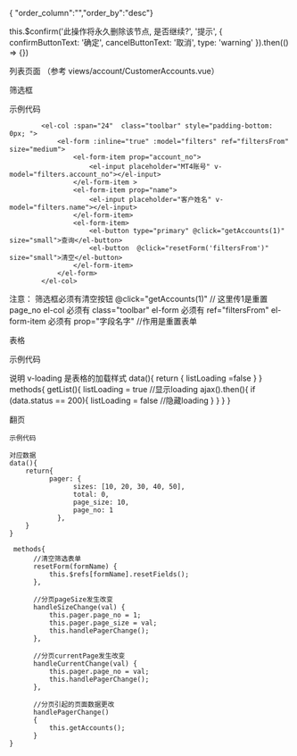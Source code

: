  { "order_column":"","order_by":"desc"}

   this.$confirm('此操作将永久删除该节点, 是否继续?', '提示', {
                    confirmButtonText: '确定',
                    cancelButtonText: '取消',
                    type: 'warning'
                }).then(() => {})


列表页面 （参考 views/account/CustomerAccounts.vue）

筛选框

示例代码

            <el-col :span="24"  class="toolbar" style="padding-bottom: 0px; ">
                <el-form :inline="true" :model="filters" ref="filtersFrom" size="medium">
                    <el-form-item prop="account_no">
                        <el-input placeholder="MT4账号" v-model="filters.account_no"></el-input>
                    </el-form-item >
                    <el-form-item prop="name">
                        <el-input placeholder="客户姓名" v-model="filters.name"></el-input>
                    </el-form-item>
                    <el-form-item>
                        <el-button type="primary" @click="getAccounts(1)" size="small">查询</el-button>
                        <el-button  @click="resetForm('filtersFrom')" size="small">清空</el-button>
                    </el-form-item>
                </el-form>
            </el-col>


  注意：
  筛选框必须有清空按钮
   @click="getAccounts(1)" // 这里传1是重置 page_no
  el-col 必须有 class="toolbar"
  el-form  必须有 ref="filtersFrom"
  el-form-item  必须有 prop="字段名字" //作用是重置表单


  表格

  示例代码

   <el-table
                  :data="accounts"
                  stripe
                  v-loading="listLoading"
                  style="width: 100%">
    说明
    v-loading 是表格的加载样式
    data(){
      return {
        listLoading =false
        }
    }
    methods{
        getList(){
            listLoading = true  //显示loading
            ajax().then(){
                if (data.status == 200){
                    listLoading = false //隐藏loading
                }
            }
        }
    }


   翻页


    示例代码

   <el-col :span="24" class="toolbar">
            <el-pagination
                    style="text-align: center;"
                    @size-change="handleSizeChange"
                    @current-change="handleCurrentChange"
                    :page-size="pager.page_size"
                    :current-page="pager.page_no"
                    :page-sizes="pager.sizes"
                    background
                    layout="prev,pager,next,sizes,total"
                    :total="pager.total">
            </el-pagination>
    </el-col>

    对应数据
    data(){
        return{
              pager: {
                    sizes: [10, 20, 30, 40, 50],
                    total: 0,
                    page_size: 10,
                    page_no: 1
                },
        }
    }

     methods{
          //清空筛选表单
          resetForm(formName) {
              this.$refs[formName].resetFields();
          },

          //分页pageSize发生改变
          handleSizeChange(val) {
              this.pager.page_no = 1;
              this.pager.page_size = val;
              this.handlePagerChange();
          },

          //分页currentPage发生改变
          handleCurrentChange(val) {
              this.pager.page_no = val;
              this.handlePagerChange();
          },

          //分页引起的页面数据更改
          handlePagerChange()
          {
              this.getAccounts();
          }
    }